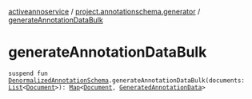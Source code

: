 [activeannoservice](../index.md) / [project.annotationschema.generator](index.md) / [generateAnnotationDataBulk](./generate-annotation-data-bulk.md)

# generateAnnotationDataBulk

`suspend fun `[`DenormalizedAnnotationSchema`](../project.annotationschema/-denormalized-annotation-schema/index.md)`.generateAnnotationDataBulk(documents: `[`List`](https://kotlinlang.org/api/latest/jvm/stdlib/kotlin.collections/-list/index.html)`<`[`Document`](../document/-document/index.md)`>): `[`Map`](https://kotlinlang.org/api/latest/jvm/stdlib/kotlin.collections/-map/index.html)`<`[`Document`](../document/-document/index.md)`, `[`GeneratedAnnotationData`](../document.annotation/-generated-annotation-data/index.md)`>`